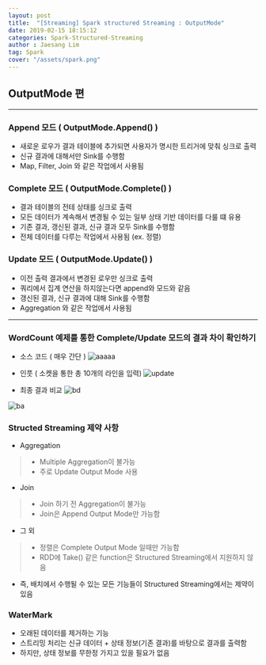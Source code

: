 ```yaml
---
layout: post
title:  "[Streaming] Spark structured Streaming : OutputMode"
date: 2019-02-15 18:15:12
categories: Spark-Structured-Streaming 
author : Jaesang Lim
tag: Spark
cover: "/assets/spark.png"
---
```


## OutputMode 편
---

### Append 모드 ( OutputMode.Append() )

- 새로운 로우가 결과 테이블에 추가되면 사용자가 명시한 트리거에 맞춰 싱크로 출력
- 신규 결과에 대해서만 Sink를 수행함
- Map, Filter, Join 와 같은 작업에서 사용됨

### Complete 모드 ( OutputMode.Complete() )

- 결과 테이블의 전테 상태를 싱크로 출력
- 모든 데이터가 계속해서 변경될 수 있는 일부 상태 기반 데이터를 다룰 떄 유용
- 기존 결과, 갱신된 결과, 신규 결과 모두 Sink를 수행함
- 전체 데이터를 다루는 작업에서 사용됨 (ex. 정렬)

### Update 모드 ( OutputMode.Update() )

- 이전 출력 결과에서 변경된 로우만 싱크로 출력 
- 쿼리에서 집계 연산을 하지않는다면 append와 모드와 같음
- 갱신된 결과, 신규 결과에 대해 Sink를 수행함
- Aggregation 와 같은 작업에서 사용됨
---

### WordCount 예제를 통한 Complete/Update 모드의 결과 차이 확인하기

- 소스 코드 ( 매우 간단 )
![aaaaa](https://user-images.githubusercontent.com/12586821/52842809-97270f00-3143-11e9-9bb7-ba36e565ec35.PNG)

- 인풋 ( 소켓을 통한 총 10개의 라인을 입력)
![update](https://user-images.githubusercontent.com/12586821/52842952-fc7b0000-3143-11e9-9e04-9c19c30e06bc.png)

- 최종 결과 비교 
![bd](https://user-images.githubusercontent.com/12586821/52845885-9003ff00-314b-11e9-80f4-2f385b335eda.PNG)

![ba](https://user-images.githubusercontent.com/12586821/52845884-9003ff00-314b-11e9-9a90-6e46b66429f4.PNG)

### Structed Streaming 제약 사항

- Aggregation
> - Multiple Aggregation이 불가능
> - 주로 Update Output Mode 사용

- Join
> - Join 하기 전 Aggregation이 불가능
> -  Join은 Append Output Mode만 가능함

- 그 외
> - 정렬은 Complete Output Mode 일때만 가능함
> - RDD에 Take() 같은 function은 Structured Streaming에서 지원하지 않음

- 즉, 배치에서 수행될 수 있는 모든 기능들이 Structured Streaming에서는 제약이 있음


### WaterMark

- 오래된 데이터를 제거하는 기능
- 스트리밍 처리는 신규 데이터 + 상태 정보(기존 결과)를 바탕으로 결과를 출력함
- 하지만, 상태 정보를 무한정 가지고 있을 필요가 없음



